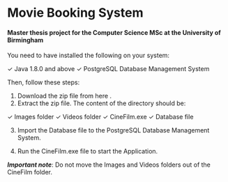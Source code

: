 # Movie Booking System
#### Master thesis project for the Computer Science MSc at the University of Birmingham

You need to have installed the following on your system:

✓ Java 1.8.0 and above
✓ PostgreSQL Database Management System

Then, follow these steps:

1. Download the zip file from here <a href="https://drive.google.com/file/d/1t2gXuFZifwNIxELysRjm8AI0L_EQw9o4/view?usp=sharing"></a>.
2. Extract the zip file. The content of the directory should be:

✓ Images folder
✓ Videos folder
✓ CineFilm.exe
✓ Database file

3. Import the Database file to the PostgreSQL Database Management System.

4. Run the CineFilm.exe file to start the Application.


*****Important note*****: Do not move the Images and Videos folders out of the CineFilm folder.
